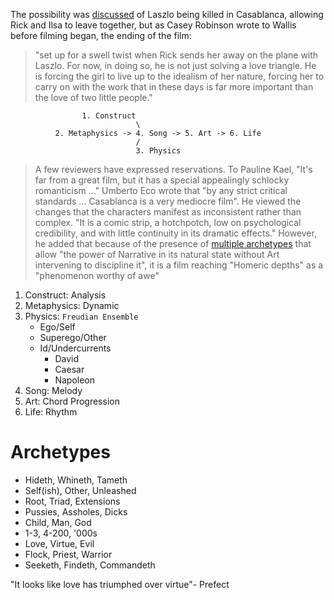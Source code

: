 The possibility was [discussed](https://en.wikipedia.org/wiki/Casablanca_(film)#Writing) of Laszlo being killed in Casablanca, allowing Rick and Ilsa to leave together, but as Casey Robinson wrote to Wallis before filming began, the ending of the film:      
> "set up for a swell twist when Rick sends her away on the plane with Laszlo. For now, in doing so, he is not just solving a love triangle. He is forcing the girl to live up to the idealism of her nature, forcing her to carry on with the work that in these days is far more important than the love of two little people."

                    1. Construct
                                \
              2. Metaphysics -> 4. Song -> 5. Art -> 6. Life
                                /
                                3. Physics
>A few reviewers have expressed reservations. To Pauline Kael, "It's far from a great film, but it has a special appealingly schlocky romanticism ..." Umberto Eco wrote that "by any strict critical standards ... Casablanca is a very mediocre film". He viewed the changes that the characters manifest as inconsistent rather than complex. "It is a comic strip, a hotchpotch, low on psychological credibility, and with little continuity in its dramatic effects." However, he added that because of the presence of [multiple archetypes](https://en.wikipedia.org/wiki/Casablanca_(film)#Enduring_popularity) that allow "the power of Narrative in its natural state without Art intervening to discipline it", it is a film reaching "Homeric depths" as a "phenomenon worthy of awe"
1. Construct: Analysis
2. Metaphysics: Dynamic
3. Physics: `Freudian Ensemble`
   - Ego/Self
   - Superego/Other
   - Id/Undercurrents
      - David
      - Caesar
      - Napoleon 
4. Song: Melody
5. Art: Chord Progression
6. Life: Rhythm

# Archetypes
- Hideth, Whineth, Tameth
- Self(ish), Other, Unleashed
- Root, Triad, Extensions
- Pussies, Assholes, Dicks
- Child, Man, God
- 1-3, 4-200, '000s
- Love, Virtue, Evil
- Flock, Priest, Warrior
- Seeketh, Findeth, Commandeth

"It looks like love has triumphed over virtue"- Prefect
